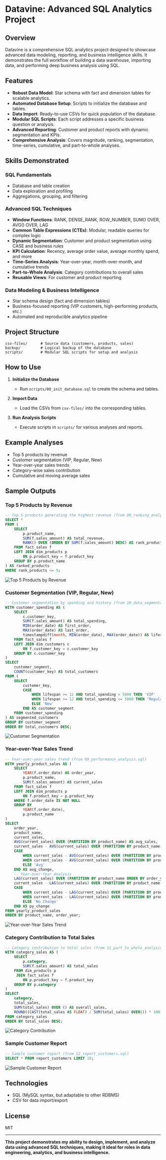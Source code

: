 # Datavine: Advanced SQL Analytics Project

## Overview

Datavine is a comprehensive SQL analytics project designed to showcase advanced data modeling, reporting, and business intelligence skills. It demonstrates the full workflow of building a data warehouse, importing data, and performing deep business analysis using SQL.

## Features

- **Robust Data Model**: Star schema with fact and dimension tables for scalable analytics.
- **Automated Database Setup**: Scripts to initialize the database and tables.
- **Data Import**: Ready-to-use CSVs for quick population of the database.
- **Modular SQL Scripts**: Each script addresses a specific business question or analysis.
- **Advanced Reporting**: Customer and product reports with dynamic segmentation and KPIs.
- **Comprehensive Analysis**: Covers magnitude, ranking, segmentation, time-series, cumulative, and part-to-whole analyses.

## Skills Demonstrated

### SQL Fundamentals
- Database and table creation
- Data exploration and profiling
- Aggregations, grouping, and filtering

### Advanced SQL Techniques
- **Window Functions**: RANK, DENSE_RANK, ROW_NUMBER, SUM() OVER, AVG() OVER, LAG
- **Common Table Expressions (CTEs)**: Modular, readable queries for complex logic
- **Dynamic Segmentation**: Customer and product segmentation using CASE and business rules
- **KPI Calculation**: Recency, average order value, average monthly spend, and more
- **Time-Series Analysis**: Year-over-year, month-over-month, and cumulative trends
- **Part-to-Whole Analysis**: Category contributions to overall sales
- **Reusable Views**: For customer and product reporting

### Data Modeling & Business Intelligence
- Star schema design (fact and dimension tables)
- Business-focused reporting (VIP customers, high-performing products, etc.)
- Automated and reproducible analytics pipeline

## Project Structure

```
csv-files/      # Source data (customers, products, sales)
backup/         # Logical backup of the database
scripts/        # Modular SQL scripts for setup and analysis
```

## How to Use

1. **Initialize the Database**
   - Run `scripts/00_init_database.sql` to create the schema and tables.

2. **Import Data**
   - Load the CSVs from `csv-files/` into the corresponding tables.

3. **Run Analysis Scripts**
   - Execute scripts in `scripts/` for various analyses and reports.

## Example Analyses

- Top 5 products by revenue
- Customer segmentation (VIP, Regular, New)
- Year-over-year sales trends
- Category-wise sales contribution
- Cumulative and moving average sales

## Sample Outputs

### Top 5 Products by Revenue

```sql
-- Top 5 products generating the highest revenue (from 06_ranking_analysis.sql)
SELECT *
FROM (
    SELECT
        p.product_name,
        SUM(f.sales_amount) AS total_revenue,
        RANK() OVER (ORDER BY SUM(f.sales_amount) DESC) AS rank_products
    FROM fact_sales f
    LEFT JOIN dim_products p
        ON p.product_key = f.product_key
    GROUP BY p.product_name
) AS ranked_products
WHERE rank_products <= 5;
```

![Top 5 Products by Revenue](images/top_5_products.png)


### Customer Segmentation (VIP, Regular, New)

```sql
-- Customer segmentation by spending and history (from 10_data_segmentation.sql)
WITH customer_spending AS (
    SELECT
        c.customer_key,
        SUM(f.sales_amount) AS total_spending,
        MIN(order_date) AS first_order,
        MAX(order_date) AS last_order,
        timestampdiff(month, MIN(order_date), MAX(order_date)) AS lifespan
    FROM fact_sales f
    LEFT JOIN dim_customers c
        ON f.customer_key = c.customer_key
    GROUP BY c.customer_key
)
SELECT 
    customer_segment,
    COUNT(customer_key) AS total_customers
FROM (
    SELECT 
        customer_key,
        CASE 
            WHEN lifespan >= 12 AND total_spending > 5000 THEN 'VIP'
            WHEN lifespan >= 12 AND total_spending <= 5000 THEN 'Regular'
            ELSE 'New'
        END AS customer_segment
    FROM customer_spending
) AS segmented_customers
GROUP BY customer_segment
ORDER BY total_customers DESC;
```

![Customer Segmentation](images/customer_segmentation.png)


### Year-over-Year Sales Trend

```sql
-- Year-over-year sales trend (from 09_performance_analysis.sql)
WITH yearly_product_sales AS (
    SELECT
        YEAR(f.order_date) AS order_year,
        p.product_name,
        SUM(f.sales_amount) AS current_sales
    FROM fact_sales f
    LEFT JOIN dim_products p
        ON f.product_key = p.product_key
    WHERE f.order_date IS NOT NULL
    GROUP BY 
        YEAR(f.order_date),
        p.product_name
)
SELECT
    order_year,
    product_name,
    current_sales,
    AVG(current_sales) OVER (PARTITION BY product_name) AS avg_sales,
    current_sales - AVG(current_sales) OVER (PARTITION BY product_name) AS diff_avg,
    CASE 
        WHEN current_sales - AVG(current_sales) OVER (PARTITION BY product_name) > 0 THEN 'Above Avg'
        WHEN current_sales - AVG(current_sales) OVER (PARTITION BY product_name) < 0 THEN 'Below Avg'
        ELSE 'Avg'
    END AS avg_change,
    -- Year-over-Year Analysis
    LAG(current_sales) OVER (PARTITION BY product_name ORDER BY order_year) AS py_sales,
    current_sales - LAG(current_sales) OVER (PARTITION BY product_name ORDER BY order_year) AS diff_py,
    CASE 
        WHEN current_sales - LAG(current_sales) OVER (PARTITION BY product_name ORDER BY order_year) > 0 THEN 'Increase'
        WHEN current_sales - LAG(current_sales) OVER (PARTITION BY product_name ORDER BY order_year) < 0 THEN 'Decrease'
        ELSE 'No Change'
    END AS py_change
FROM yearly_product_sales
ORDER BY product_name, order_year;

```

![Year-over-Year Sales Trend](images/yearly_sales_trend.png)


### Category Contribution to Total Sales

```sql
-- Category contribution to total sales (from 11_part_to_whole_analysis.sql)
WITH category_sales AS (
    SELECT
        p.category,
        SUM(f.sales_amount) AS total_sales
    FROM dim_products p
     JOIN fact_sales f
        ON p.product_key = f.product_key
    GROUP BY p.category
)
SELECT
    category,
    total_sales,
    SUM(total_sales) OVER () AS overall_sales,
    ROUND((CAST(total_sales AS FLOAT) / SUM(total_sales) OVER()) * 100, 2) AS percentage_of_total
FROM category_sales
ORDER BY total_sales DESC;
```

![Category Contribution](images/category_contribution.png)


### Sample Customer Report

```sql
-- Sample customer report (from 12_report_customers.sql)
SELECT * FROM report_customers LIMIT 10;
```

![Sample Customer Report](images/sample_customer_report.png)


## Technologies

- SQL (MySQL syntax, but adaptable to other RDBMS)
- CSV for data import/export

## License

MIT

---

**This project demonstrates my ability to design, implement, and analyze data using advanced SQL techniques, making it ideal for roles in data engineering, analytics, and business intelligence.**
